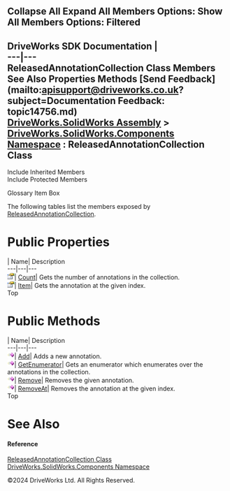        

 Collapse All Expand All  Members Options: Show All  Members Options: Filtered   
---  
DriveWorks SDK Documentation  |   
---|---  
ReleasedAnnotationCollection Class Members   
See Also Properties Methods [Send Feedback](mailto:apisupport@driveworks.co.uk?subject=Documentation Feedback: topic14756.md)  
[DriveWorks.SolidWorks Assembly](topic13342.md) > [DriveWorks.SolidWorks.Components Namespace](topic13925.md) : ReleasedAnnotationCollection Class  
---  
  
Include Inherited Members    
Include Protected Members  


Glossary Item Box

The following tables list the members exposed by [ReleasedAnnotationCollection](topic14756.md).

# Public Properties

| Name| Description  
---|---|---  
![Public Property](dotnetimages/publicProperty.gif)| [Count](topic14766.md)| Gets the number of annotations in the collection.   
![Public Property](dotnetimages/publicProperty.gif)| [Item](topic14767.md)| Gets the annotation at the given index.   
Top

# Public Methods

| Name| Description  
---|---|---  
![Public Method](dotnetimages/publicMethod.gif)| [Add](topic14762.md)| Adds a new annotation.   
![Public Method](dotnetimages/publicMethod.gif)| [GetEnumerator](topic14763.md)| Gets an enumerator which enumerates over the annotations in the collection.   
![Public Method](dotnetimages/publicMethod.gif)| [Remove](topic14764.md)| Removes the given annotation.   
![Public Method](dotnetimages/publicMethod.gif)| [RemoveAt](topic14765.md)| Removes the annotation at the given index.   
Top

# See Also

#### Reference

[ReleasedAnnotationCollection Class](topic14756.md)   
[DriveWorks.SolidWorks.Components Namespace](topic13925.md)

©2024 DriveWorks Ltd. All Rights Reserved.
